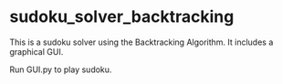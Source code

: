 # sudoku_solver_backtracking

This is a sudoku solver using the Backtracking Algorithm.
It includes a graphical GUI.

Run GUI.py to play sudoku.
